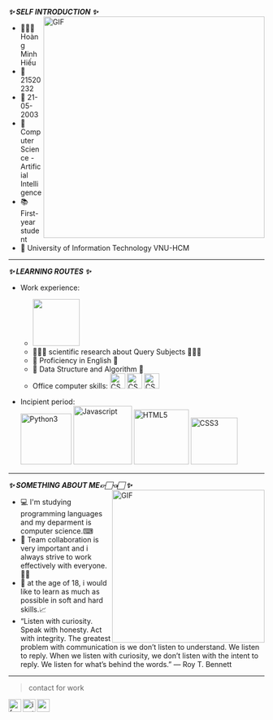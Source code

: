 
**_✨ SELF INTRODUCTION ✨_**
<img align="right" width="435px" alt="GIF" src="https://i.pinimg.com/originals/f6/9b/9a/f69b9aa3e004ddbb4664934b12c8d6a6.gif" />
- 👨🏻‍🎓 Hoàng Minh Hiếu
- 🔖 21520232
- 📅 21-05-2003 
- 📖 Computer Science - Artificial Intelligence
- 📚 First-year student 
- 🏫 University of Information Technology VNU-HCM 
---
**_✨ LEARNING ROUTES ✨_** 
- Work experience: 
  - <img width="92px" src="https://i.ibb.co/cD7rgYW/readme-logo-C.png" border="0" />
  - 👨🏻‍💻 scientific research about Query Subjects 👨🏻‍💻 
  - 📒 Proficiency in English 📒
  - 📒 Data Structure and Algorithm 📒
  - Office computer skills: <img width="30px" src="https://findicons.com/files/icons/2795/office_2013_hd/128/word.png" alt="CSS3" border="0" />
        <img width="30px" src="https://upload.wikimedia.org/wikipedia/commons/thumb/3/34/Microsoft_Office_Excel_%282019%E2%80%93present%29.svg/826px-Microsoft_Office_Excel_%282019%E2%80%93present%29.svg.png" alt="CSS3" border="0" />
         <img width="30px" src="https://findicons.com/files/icons/2795/office_2013_hd/2000/powerpoint.png" alt="CSS3" border="0" />
  
- Incipient period: \
  <img width="100px" src="https://i.ibb.co/MDHTKhG/Python3.png" alt="Python3" border="0" />
  <img width="115px" src="https://i.ibb.co/LCd3gKM/Javascript.png" alt="Javascript" border="0" />
  <img width="108px" src="https://i.ibb.co/Gs13k6v/HTML5.png" alt="HTML5" border="0" />
  <img width="92px" src="https://i.ibb.co/WWjW9Xm/CSS3.png" alt="CSS3" border="0" />
  
 ---
**_✨ SOMETHING ABOUT ME👉🏻👈🏻 ✨_**
 <img align="right" width="300px" alt="GIF" src="https://scontent.fsgn8-2.fna.fbcdn.net/v/t1.15752-9/258548187_1605643263101547_7556897433942858326_n.jpg?_nc_cat=100&ccb=1-7&_nc_sid=ae9488&_nc_ohc=ZoJTp44p9vYAX-Jve4t&tn=um99CzOHVVVolrAQ&_nc_ht=scontent.fsgn8-2.fna&oh=03_AVLex-SjWtuW_MoLZeVIhtoEiQ3KC3PkV4mRf1qn8IBTAw&oe=632F5021" />
 - 💻 I'm studying programming languages and my deparment is computer science.⌨
 - 👀 Team collaboration is very important and i always strive to work effectively with everyone.👌🏻
 - 📓 at the age of 18, i would like to learn as much as possible in soft and hard skills.📈
 -  “Listen with curiosity. Speak with honesty. Act with integrity. The greatest problem with communication is we don’t listen to understand. We listen to reply. When we listen with curiosity, we don’t listen with the intent to reply. We listen for what’s behind the words.” ― Roy T. Bennett
 ---

> contact for work
<a href="https://www.facebook.com/BEON.2003">
  <img align="left" alt="facebook" width="25px" src="https://img.icons8.com/fluency/240/000000/facebook-new.png" />
</a>
<a href="https://www.instagram.com/hieuhoang258/">
  <img align="left" alt="instagram" width="25px" src="https://img.icons8.com/fluency/240/000000/instagram-new.png" />
</a>
<a href="21520232@gm.uit.edu.vn">
  <img align="left" alt="gmail" width="25px" src="https://img.icons8.com/color/240/000000/gmail-new.png" />
</a>

